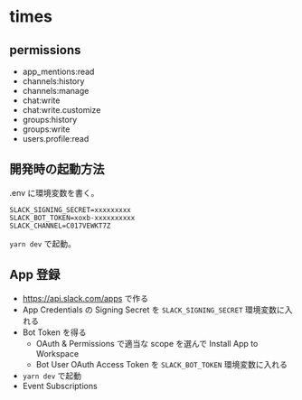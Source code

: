 # times

## permissions

- app_mentions:read
- channels:history
- channels:manage
- chat:write
- chat:write.customize
- groups:history
- groups:write
- users.profile:read

## 開発時の起動方法

.env に環境変数を書く。

```
SLACK_SIGNING_SECRET=xxxxxxxxx
SLACK_BOT_TOKEN=xoxb-xxxxxxxxxx
SLACK_CHANNEL=C017VEWKT7Z
```

`yarn dev` で起動。

## App 登録

- https://api.slack.com/apps で作る
- App Credentials の Signing Secret を `SLACK_SIGNING_SECRET` 環境変数に入れる
- Bot Token を得る
  - OAuth & Permissions で適当な scope を選んで Install App to Workspace
  - Bot User OAuth Access Token を `SLACK_BOT_TOKEN` 環境変数に入れる
- `yarn dev` で起動
- Event Subscriptions
